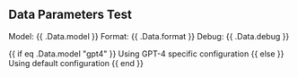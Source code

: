 ---
---
## Data Parameters Test

Model: {{ .Data.model }}
Format: {{ .Data.format }}
Debug: {{ .Data.debug }}

{{ if eq .Data.model "gpt4" }}
Using GPT-4 specific configuration
{{ else }}
Using default configuration
{{ end }}
